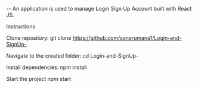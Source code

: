 -- An application is used to manage Login Sign Up Account built with React JS.

Instructions

Clone repository: git clone https://github.com/sanarumana1/Login-and-SignUp-

Navigate to the created folder: cd Login-and-SignUp-

Install dependencies: npm install

Start the project npm start
